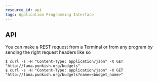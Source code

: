 ```yaml
---
resource_id: api
tags: Application Programming Interface
---
```


## API

You can make a REST request from a Terminal or from any program by sending the right request headers like so

    $ curl -s -H "Content-Type: application/json" -X GET "http://lana.punkish.org/budgets"
    $ curl -s -H "Content-Type: application/json" -X GET "http://lana.punkish.org/budgets?name=<budget_name>"